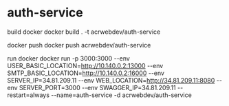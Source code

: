 # auth-service

build docker
docker build . -t acrwebdev/auth-service

docker push
docker push acrwebdev/auth-service

run docker
docker run -p 3000:3000 --env USER_BASIC_LOCATION=http://10.140.0.2:13000 --env SMTP_BASIC_LOCATION=http://10.140.0.2:16000 --env SERVER_IP=34.81.209.11 --env WEB_LOCATION=http://34.81.209.11:8080 --env SERVER_PORT=3000 --env SWAGGER_IP=34.81.209.11 --restart=always --name=auth-service -d acrwebdev/auth-service
